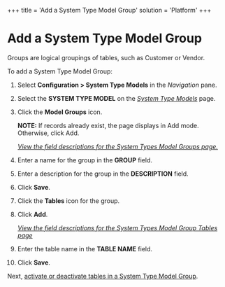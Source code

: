+++
title = 'Add a System Type Model Group'
solution = 'Platform'
+++

# Add a System Type Model Group

Groups are logical groupings of tables, such as Customer or Vendor.

To add a System Type Model Group:

1.  Select **Configuration \> System Type Models** in the *Navigation*
    pane.

2.  Select the **SYSTEM TYPE MODEL** on the *[System Type
    Models](../Page_Desc/System_Types_Models_H)* page.

3.  Click the **Model Groups** icon.
    
    **NOTE:** If records already exist, the page displays in Add mode.
    Otherwise, click Add.
    
    *[View the field descriptions for the System Types Model Groups
    page.](../Page_Desc/System_Types_Model_Groups)*

4.  Enter a name for the group in the **GROUP** field.

5.  Enter a description for the group in the **DESCRIPTION** field.

6.  Click **Save**.

7.  Click the **Tables** icon for the group.

8.  Click **Add**.
    
    *[View the field descriptions for the System Types Model Group
    Tables page](../Page_Desc/System_Types_Model_Group_Tables)*

9.  Enter the table name in the **TABLE NAME** field.

10. Click **Save**.

Next, [activate or deactivate tables in a System Type Model
Group](ActiveDeactiveTblsSystmTypeModelGrp).
